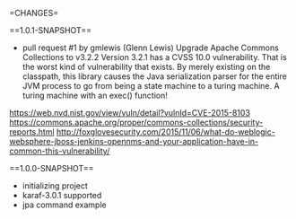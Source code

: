 =CHANGES=

==1.0.1-SNAPSHOT==

* pull request #1 by gmlewis (Glenn Lewis)
Upgrade Apache Commons Collections to v3.2.2 
Version 3.2.1 has a CVSS 10.0 vulnerability. That is the worst kind of
vulnerability that exists. By merely existing on the classpath, this
library causes the Java serialization parser for the entire JVM process
to go from being a state machine to a turing machine. A turing machine
with an exec() function!

https://web.nvd.nist.gov/view/vuln/detail?vulnId=CVE-2015-8103
https://commons.apache.org/proper/commons-collections/security-reports.html
http://foxglovesecurity.com/2015/11/06/what-do-weblogic-websphere-jboss-jenkins-opennms-and-your-application-have-in-common-this-vulnerability/

==1.0.0-SNAPSHOT==

* initializing project
* karaf-3.0.1 supported
* jpa command example
